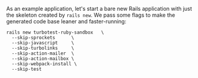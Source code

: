 As an example application, let's start a bare new Rails application with just the skeleton created by `rails new`. We pass some flags to make the generated code base leaner and faster-running:

```shell script
rails new turbotest-ruby-sandbox   \
  --skip-sprockets      \
  --skip-javascript     \
  --skip-turbolinks     \
  --skip-action-mailer  \
  --skip-action-mailbox \
  --skip-webpack-install \
  --skip-test

```